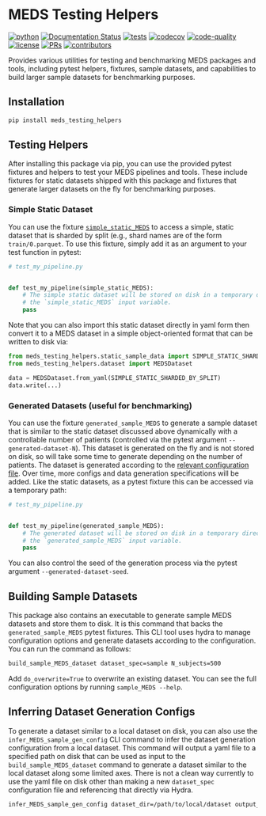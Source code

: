 # MEDS Testing Helpers

[![python](https://img.shields.io/badge/-Python_3.10-blue?logo=python&logoColor=white)](https://github.com/pre-commit/pre-commit)
[![Documentation Status](https://readthedocs.org/projects/meds-testing-helpers/badge/?version=latest)](https://meds-testing-helpers.readthedocs.io/en/stable/?badge=stable)
[![tests](https://github.com/Medical-Event-Data-Standard/meds_testing_helpers/actions/workflows/tests.yaml/badge.svg)](https://github.com/Medical-Event-Data-Standard/meds_testing_helpers/actions/workflows/tests.yaml)
[![codecov](https://codecov.io/gh/Medical-Event-Data-Standard/meds_testing_helpers/branch/main/graph/badge.svg?token=F9NYFEN5FX)](https://codecov.io/gh/Medical-Event-Data-Standard/meds_testing_helpers)
[![code-quality](https://github.com/Medical-Event-Data-Standard/meds_testing_helpers/actions/workflows/code-quality-main.yaml/badge.svg)](https://github.com/Medical-Event-Data-Standard/meds_testing_helpers/actions/workflows/code-quality-main.yaml)
[![license](https://img.shields.io/badge/License-MIT-green.svg?labelColor=gray)](https://github.com/Medical-Event-Data-Standard/meds_testing_helpers#license)
[![PRs](https://img.shields.io/badge/PRs-welcome-brightgreen.svg)](https://github.com/Medical-Event-Data-Standard/meds_testing_helpers/pulls)
[![contributors](https://img.shields.io/github/contributors/Medical-Event-Data-Standard/meds_testing_helpers.svg)](https://github.com/Medical-Event-Data-Standard/meds_testing_helpers/graphs/contributors)

Provides various utilities for testing and benchmarking MEDS packages and tools, including pytest helpers,
fixtures, sample datasets, and capabilities to build larger sample datasets for benchmarking purposes.

## Installation

```bash
pip install meds_testing_helpers
```

## Testing Helpers

After installing this package via pip, you can use the provided pytest fixtures and helpers to test your MEDS
pipelines and tools. These include fixtures for static datasets shipped with this package and fixtures that
generate larger datasets on the fly for benchmarking purposes.

### Simple Static Dataset

You can use the fixture
[`simple_static_MEDS`](src/meds_testing_helpers/static_sample_data/simple_static_sharded_by_split.yaml) to
access a simple, static dataset that is sharded by split (e.g., shard names are of the form `train/0.parquet`.
To use this fixture, simply add it as an argument to your test function in pytest:

```python
# test_my_pipeline.py


def test_my_pipeline(simple_static_MEDS):
    # The simple static dataset will be stored on disk in a temporary directory in a path given by
    # the `simple_static_MEDS` input variable.
    pass
```

Note that you can also import this static dataset directly in yaml form then convert it to a MEDS dataset in a
simple object-oriented format that can be written to disk via:

```python
from meds_testing_helpers.static_sample_data import SIMPLE_STATIC_SHARDED_BY_SPLIT
from meds_testing_helpers.dataset import MEDSDataset

data = MEDSDataset.from_yaml(SIMPLE_STATIC_SHARDED_BY_SPLIT)
data.write(...)
```

### Generated Datasets (useful for benchmarking)

You can use the fixture `generated_sample_MEDS` to generate a sample dataset that is similar to the static
dataset discussed above dynamically with a controllable number of patients (controlled via the pytest argument
`--generated-dataset-N`). This dataset is generated on the fly and is not stored on disk, so will take some
time to generate depending on the number of patients. The dataset is generated according to the
[relevant configuration file](src/meds_testing_helpers/configs/dataset_spec/data_generator). Over time, more
configs and data generation specifications will be added. Like the static datasets, as a pytest fixture this
can be accessed via a temporary path:

```python
# test_my_pipeline.py


def test_my_pipeline(generated_sample_MEDS):
    # The generated dataset will be stored on disk in a temporary directory in a path given by
    # the `generated_sample_MEDS` input variable.
    pass
```

You can also control the seed of the generation process via the pytest argument `--generated-dataset-seed`.

## Building Sample Datasets

This package also contains an executable to generate sample MEDS datasets and store them to disk. It is this
command that backs the `generated_sample_MEDS` pytest fixtures. This CLI tool uses hydra to manage
configuration options and generate datasets according to the configuration. You can run the command as
follows:

```bash
build_sample_MEDS_dataset dataset_spec=sample N_subjects=500
```

Add `do_overwrite=True` to overwrite an existing dataset. You can see the full configuration options by
running `sample_MEDS --help`.

## Inferring Dataset Generation Configs

To generate a dataset similar to a local dataset on disk, you can also use the `infer_MEDS_sample_gen_config`
CLI command to infer the dataset generation configuration from a local dataset. This command will output a
yaml file to a specified path on disk that can be used as input to the `build_sample_MEDS_dataset` command to
generate a dataset similar to the local dataset along some limited axes. There is not a clean way currently to
use the yaml file on disk other than making a new `dataset_spec` configuration file and referencing that
directly via Hydra.

```bash
infer_MEDS_sample_gen_config dataset_dir=/path/to/local/dataset output_fp=/path/to/output.yaml
```
